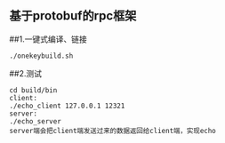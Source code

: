 基于protobuf的rpc框架
----

##1.一键式编译、链接 

```
./onekeybuild.sh
```

##2.测试

```  
cd build/bin  
client:  
./echo_client 127.0.0.1 12321  
server:  
./echo_server  
server端会把client端发送过来的数据返回给client端，实现echo  
```
